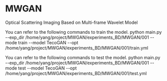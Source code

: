 # MWGAN
Optical Scattering Imaging Based on Multi-frame Wavelet Model

You can refer to the following commands to train the model.
python main.py  --exp_dir /home/yang/project/MWGAN/experiments_BD/MWGAN/001  --mode train --model TecoGAN --opt /home/yang/project/MWGAN/experiments_BD/MWGAN/001/train.yml

You can refer to the following commands to test the model.
python main.py  --exp_dir /home/yang/project/MWGAN/experiments_BD/MWGAN/001  --mode test --model TecoGAN --opt /home/yang/project/MWGAN/experiments_BD/MWGAN/001/test.yml
